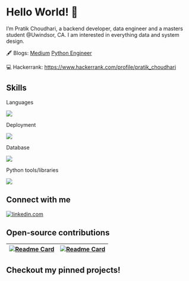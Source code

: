 # Hello World! 👋 
I’m Pratik Choudhari, a backend developer, data engineer and a masters student @Uwindsor, CA. I am interested in everything data and system design.

🖋️ Blogs: [Medium](https://pratik-choudhari.medium.com/) [Python Engineer](https://www.python-engineer.com/authors/pratik/)

💻 Hackerrank: https://www.hackerrank.com/profile/pratik_choudhari

## Skills

Languages

[![](https://skillicons.dev/icons?i=py,js,go,c,bash)](https://skillicons.dev)

Deployment

[![](https://skillicons.dev/icons?i=github,azure,aws,docker,jenkins,nginx,linux)](https://skillicons.dev)

Database

[![](https://skillicons.dev/icons?i=redis,mongodb,mysql,elasticsearch)](https://skillicons.dev)

Python tools/libraries

[![](https://go-skill-icons.vercel.app/api/icons?i=flask,fastapi,pandas,numpy,matplotlib,sklearn,tensorflow)](https://go-skill-icons.vercel.app)


## Connect with me 

[![linkedin.com](https://img.shields.io/badge/LinkedIn-0077B5?style=for-the-badge&logo=linkedin&logoColor=white)](https://www.linkedin.com/in/pratik-choudhari/) 

## Open-source contributions

[![Readme Card](https://github-readme-stats.vercel.app/api/pin/?username=pratik-choudhari&repo=AlgoCode)](https://github.com/pratik-choudhari/AlgoCode) | [![Readme Card](https://github-readme-stats.vercel.app/api/pin/?username=DarshanDeshpande&repo=Scrapera)](https://github.com/DarshanDeshpande/Scrapera)
| --- | --- |

## Checkout my pinned projects!

